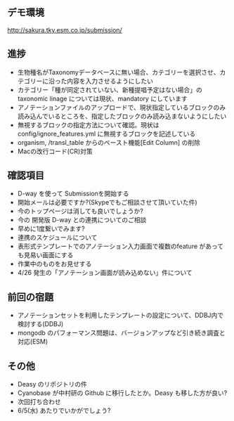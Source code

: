 ## デモ環境
http://sakura.tky.esm.co.jp/submission/

## 進捗
- 生物種名がTaxonomyデータベースに無い場合、カテゴリーを選択させ、カテゴリーに沿った内容を入力させるようにしたい
 - カテゴリー「種が同定されていない、新種提唱予定はない場合」の taxonomic linage については現状、mandatory にしています
- アノテーションファイルのアップロードで、現状指定しているブロックのみ読み込んでいるところを、指定したブロックのみ読み込まないようにしたい
 - 無視するブロックの指定方法について確認。現状は config/ignore_features.yml に無視するブロックを記述している
- organism, /transl_table からのペースト機能[Edit Column] の削除
- Macの改行コード(CR)対策

## 確認項目
- D-way を使って Submissionを開始する
 - 開始メールは必要ですか?(Skypeでもご相談させて頂いていた件)
 - 今のトップページは消しても良いでしょうか?
 - 今の 開発版 D-way との連携についてのご相談
  - 早めに1度繋いでみます?
  - 連携のスケジュールについて
- 表形式テンプレートでのアノテーション入力画面で複数のfeature があっても見易い画面にする
 - 作業中のものをお見せする
- 4/26 発生の「アノテーション画面が読み込めない」件について

## 前回の宿題
- アノテーションセットを利用したテンプレートの設定について、DDBJ内で検討する(DDBJ)
- mongodb のパフォーマンス問題は、バージョンアップなど引き続き調査と対応(ESM)

## その他
- Deasy のリポジトリの件
 - Cyanobase が中村研の Github に移行したとか。Deasy も移した方が良い?
-  次回打ち合わせ
  - 6/5(水) あたりでいかがでしょう?